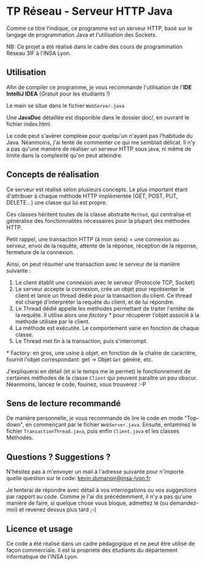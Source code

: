 # TP Réseau - Serveur HTTP Java

Comme ce titre l'indique, ce programme est un serveur HTTP, basé sur le langage de programmation Java et l'utilisation des Sockets.

NB: Ce projet a été réalisé dans le cadre des cours de programmation Réseau 3IF à l'INSA Lyon.

## Utilisation

Afin de compiler ce programme, je vous recommande l'utilisation de l'**IDE IntelliJ IDEA** (Gratuit pour les étudiants !)

Le main se situe dans le fichier `WebServer.java`

Une **JavaDoc** détaillée est disponible dans le dossier doc/, en ouvrant le fichier index.html.

Le code peut s'avérer complexe pour quelqu'un n'ayant pas l'habitude du Java. Néanmoins, j'ai tenté de commenter ce qui me semblait délicat.
Il n'y a pas qu'une manière de réaliser un serveur HTTP sous java, ni même de limite dans la complexité qu'on peut atteindre.

## Concepts de réalisation

Ce serveur est réalisé selon plusieurs concepts. Le plus important étant d'attribuer à chaque méthode HTTP implémentée (GET, POST, PUT, DELETE...) une classe qui lui est propre.

Ces classes héritent toutes de la classe abstraite `Method`, qui centralise et généralise des fonctionnalités nécessaires pour la plupart des méthodes HTTP.

Petit rappel, une transaction HTTP (à mon sens) = une connexion au serveur, envoi de la requête, attente de la réponse, réception de la réponse, fermeture de la connexion.

Ainsi, on peut résumer une transaction avec le serveur de la manière suivante :

1. Le client établit une connexion avec le serveur (Protocole TCP, Socket)
2. Le serveur accepte la connexion, crée un objet pour représenter le client et lance un thread dédié pour la transaction du client. Ce thread est chargé d'interpréter la requête du client, et de lui répondre.
3. Le Thread dédié appelle les méthodes permettant de traiter l'entête de la requête. Il utilise alors une _factory_ * pour récupérer l'objet associé à la méthode utilisée par le client.
4. La méthode est exécutée. Le comportement varie en fonction de chaque classe.
5. Le Thread met fin à la transaction, puis s'interrompt.

\* Factory: en gros, une usine à objet, en fonction de la chaîne de caractère, fournit l'objet correspondant: get -> Objet `Get` généré, etc.

J'expliquerai en détail (et si le temps me le permet) le fonctionnement de certaines méthodes de la classe `Client` qui peuvent paraître un peu obscur. Néanmoins, lancez le code, fouinez, vous trouverez :-P

## Sens de lecture recommandé

De manière personnelle, je vous recommande de lire le code en mode "Top-down", en commençant par le fichier `WebServer.java`.
Ensuite, entammez le fichier `TransactionThread.java`, puis enfin `Client.java` et les classes Méthodes.

## Questions ? Suggestions ?

N'hésitez pas à m'envoyer un mail à l'adresse suivante pour n'importe quelle question sur le code: kevin.dumanoir@insa-lyon.fr

Je tenterai de répondre avec détail à vos interrogations ou vos suggestions par rapport au code. Comme je l'ai dis précédemment, il n'y a pas qu'une manière de faire, si quelque chose vous bloque, admettez le (ou demandez-moi) et revenez dessus plus tard ;-)

## Licence et usage

Ce code a été réalisé dans un cadre pédagogique et ne peut être utilisé de façon commerciale.
Il est la propriété des étudiants du département informatique de l'INSA Lyon.
